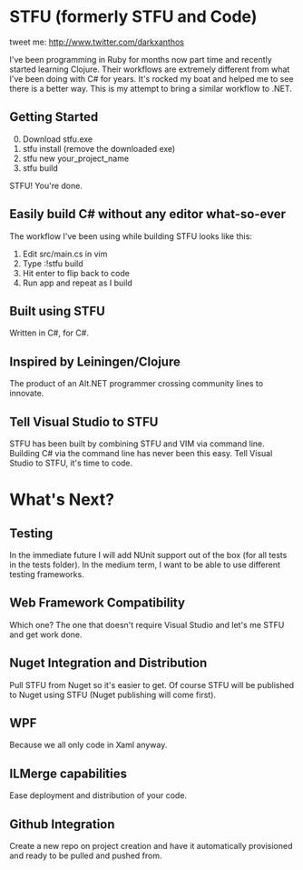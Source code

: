 # STFU (formerly STFU and Code)
tweet me: http://www.twitter.com/darkxanthos

I've been programming in Ruby for months now part time and recently started learning Clojure. Their workflows are extremely different from what I've been doing with C# for years. It's rocked my boat and helped me to see there is a better way. This is my attempt to bring a similar workflow to .NET.

## Getting Started
0. Download stfu.exe
1. stfu install (remove the downloaded exe)
2. stfu new your_project_name
3. stfu build

STFU! You're done.

## Easily build C# without any editor what-so-ever
The workflow I've been using while building STFU looks like this:
1. Edit src/main.cs in vim
2. Type :!stfu build
4. Hit enter to flip back to code
3. Run app and repeat as I build

## Built using STFU
Written in C#, for C#. 

## Inspired by Leiningen/Clojure
The product of an Alt.NET programmer crossing community lines to innovate.

## Tell Visual Studio to STFU
STFU has been built by combining STFU and VIM via command line. Building C# via the command line has never been this easy. Tell Visual Studio to STFU, it's time to code.

# What's Next?

## Testing
In the immediate future I will add NUnit support out of the box (for all tests in the tests folder). In the medium term, I want to be able to use different testing frameworks.

## Web Framework Compatibility
Which one? The one that doesn't require Visual Studio and let's me STFU and get work done.

## Nuget Integration and Distribution
Pull STFU from Nuget so it's easier to get. Of course STFU will be published to Nuget using STFU (Nuget publishing will come first).

## WPF
Because we all only code in Xaml anyway.

## ILMerge capabilities
Ease deployment and distribution of your code.

## Github Integration
Create a new repo on project creation and have it automatically provisioned and ready to be pulled and pushed from.